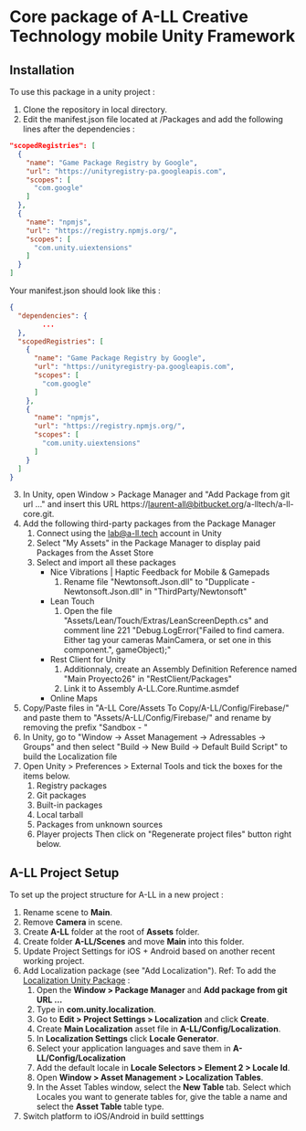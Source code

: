 # Core package of A-LL Creative Technology mobile Unity Framework

## Installation

To use this package in a unity project :

1. Clone the repository in local directory.
2. Edit the manifest.json file located at <your unity project>/Packages and add the following lines after the dependencies :
```json
"scopedRegistries": [
  {
    "name": "Game Package Registry by Google",
    "url": "https://unityregistry-pa.googleapis.com",
    "scopes": [
      "com.google"
    ]
  },
  {
    "name": "npmjs",
    "url": "https://registry.npmjs.org/",
    "scopes": [
      "com.unity.uiextensions"
    ]
  }
]
```
Your manifest.json should look like this :
```json
{
  "dependencies": {
    	...
  },
  "scopedRegistries": [
    {
      "name": "Game Package Registry by Google",
      "url": "https://unityregistry-pa.googleapis.com",
      "scopes": [
        "com.google"
      ]
    },
    {
      "name": "npmjs",
      "url": "https://registry.npmjs.org/",
      "scopes": [
        "com.unity.uiextensions"
      ]
    }
  ]
}
```
3. In Unity, open Window > Package Manager and "Add Package from git url ..." and insert this URL https://laurent-all@bitbucket.org/a-lltech/a-ll-core.git.
4. Add the following third-party packages from the Package Manager
    1. Connect using the lab@a-ll.tech account in Unity
    2. Select "My Assets" in the Package Manager to display paid Packages from the Asset Store
    3. Select and import all these packages
        - Nice Vibrations | Haptic Feedback for Mobile & Gamepads
            1. Rename file "Newtonsoft.Json.dll" to "Dupplicate - Newtonsoft.Json.dll" in "ThirdParty/Newtonsoft"
        - Lean Touch
            1. Open the file "Assets/Lean/Touch/Extras/LeanScreenDepth.cs" and comment line 221 "Debug.LogError("Failed to find camera. Either tag your cameras MainCamera, or set one in this component.", gameObject);"
        - Rest Client for Unity 
            1. Additionnaly, create an Assembly Definition Reference named "Main Proyecto26" in "RestClient/Packages"
            2. Link it to Assembly A-LL.Core.Runtime.asmdef
        - Online Maps
5. Copy/Paste files in "A-LL Core/Assets To Copy/A-LL/Config/Firebase/" and paste them to "Assets/A-LL/Config/Firebase/" and rename by removing the prefix "Sandbox - "
6. In Unity, go to "Window -> Asset Management -> Adressables -> Groups" and then select "Build -> New Build -> Default Build Script" to build the Localization file
7. Open Unity > Preferences > External Tools and tick the boxes for the items below.
    1. Registry packages
    2. Git packages
    3. Built-in packages
    4. Local tarball
    5. Packages from unknown sources
    6. Player projects
    Then click on "Regenerate project files" button right below. 

## A-LL Project Setup

To set up the project structure for A-LL in a new project :

1. Rename scene to **Main**.
2. Remove **Camera** in scene.
3. Create **A-LL** folder at the root of **Assets** folder.
4. Create folder **A-LL/Scenes** and move **Main** into this folder.
5. Update Project Settings for iOS + Android based on another recent working project.
6. Add Localization package (see "Add Localization").
    Ref: To add the [Localization Unity Package](https://docs.unity3d.com/Packages/com.unity.localization@0.9/manual/Installation.html) :
    1. Open the **Window > Package Manager** and **Add package from git URL ...**
    2. Type in **com.unity.localization**.
    3. Go to **Edit > Project Settings > Localization** and click **Create**.
    4. Create **Main Localization** asset file in **A-LL/Config/Localization**.
    5. In **Localization Settings** click **Locale Generator**.
    6. Select your application languages and save them in **A-LL/Config/Localization**
    7. Add the default locale in **Locale Selectors > Element 2 > Locale Id**.
    8. Open **Window > Asset Management > Localization Tables**.
    9. In the Asset Tables window, select the **New Table** tab. Select which Locales you want to generate tables for, give the table a name and select the **Asset Table** table type.
7. Switch platform to iOS/Android in build setttings
